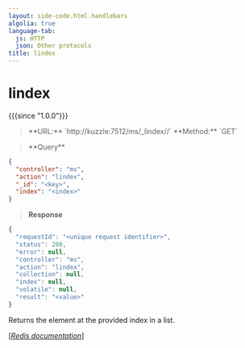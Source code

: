 ```yaml
---
layout: side-code.html.handlebars
algolia: true
language-tab:
  js: HTTP
  json: Other protocols
title: lindex
---
```


# lindex

{{{since "1.0.0"}}}



<blockquote class="js">
<p>
**URL:** `http://kuzzle:7512/ms/_lindex/<key>/<index>`  
**Method:** `GET`
</p>
</blockquote>

<blockquote class="json">
<p>
**Query**
</p>
</blockquote>


```json
{
  "controller": "ms",
  "action": "lindex",
  "_id": "<key>",
  "index": "<index>"
}
```

>**Response**

```javascript
{
  "requestId": "<unique request identifier>",
  "status": 200,
  "error": null,
  "controller": "ms",
  "action": "lindex",
  "collection": null,
  "index": null,
  "volatile": null,
  "result": "<value>"
}
```

Returns the element at the provided index in a list.

[[_Redis documentation_]](https://redis.io/commands/lindex)
